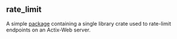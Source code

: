 ## rate_limit

A simple [package](https://stackoverflow.com/questions/68250956/what-is-the-exact-difference-between-a-crate-and-a-package) containing a single library crate used to rate-limit endpoints on an Actix-Web server. 

